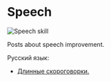 Speech
======

![Speech skill](/img/icon/fallout/1and2/speech_skill1.webp)

Posts about speech improvement.

Русский язык:

* [Длинные скороговорки.](/msg/speech/long_patters_ru.htm)


